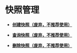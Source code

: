 # 快照管理<a name="ZH-CN_TOPIC_0065817724"></a>

-   **[创建快照（废弃，不推荐使用）](创建快照（废弃-不推荐使用）.md)**  

-   **[查询快照（废弃，不推荐使用）](查询快照（废弃-不推荐使用）.md)**  

-   **[删除快照（废弃，不推荐使用）](删除快照（废弃-不推荐使用）.md)**  


